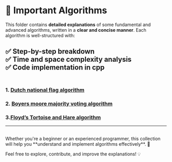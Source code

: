 # 📂 Important Algorithms  

This folder contains **detailed explanations** of some fundamental and advanced algorithms, written in a **clear and concise manner**. Each algorithm is well-structured with:  

✅ **Step-by-step breakdown**  
✅ **Time and space complexity analysis**  
✅ **Code implementation in cpp**  
<br>
------------------
### 1. [Dutch national flag algorithm](https://github.com/Sri-Hasini/Imp-Algorithms/blob/main/001.dutch_national_flag_algo.md)
### 2. [Boyers moore majority voting algorithm](https://github.com/Sri-Hasini/Imp-Algorithms/blob/main/002.Boyers_moore_majority_voting_algorithm.md)
### 3.[Floyd’s Tortoise and Hare algorithm](https://github.com/Sri-Hasini/Imp-Algorithms/blob/main/003.Floyd's_tortoise_and_hare_algorithm.md)
------------------
<br>
Whether you're a beginner or an experienced programmer, this collection will help you **understand and implement algorithms effectively**. 🚀  

Feel free to explore, contribute, and improve the explanations! 💡  
